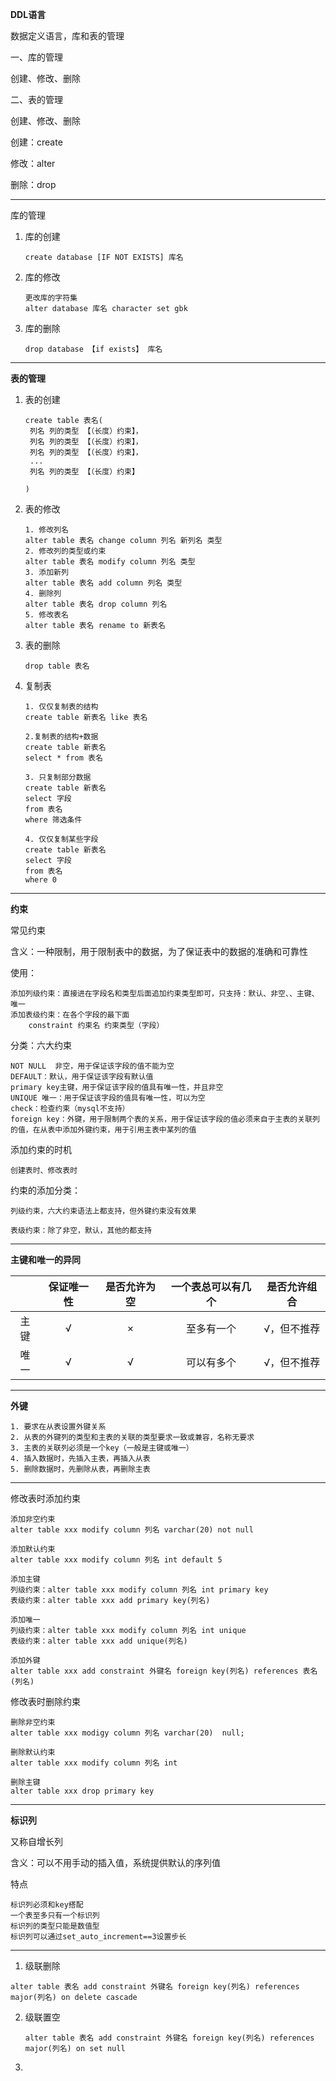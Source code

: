 **DDL语言**

数据定义语言，库和表的管理

一、库的管理

创建、修改、删除

二、表的管理

创建、修改、删除

创建：create

修改：alter

删除：drop

---

库的管理

1. 库的创建

   ```
   create database [IF NOT EXISTS] 库名
   ```

2. 库的修改

   ```
   更改库的字符集
   alter database 库名 character set gbk
   ```

3. 库的删除

   ```
   drop database 【if exists】 库名
   ```

---

**表的管理**

1. 表的创建

   ```
   create table 表名(
   	列名 列的类型 【（长度）约束】，
   	列名 列的类型 【（长度）约束】，
   	列名 列的类型 【（长度）约束】，
   	...
   	列名 列的类型 【（长度）约束】
   	
   )
   ```

2. 表的修改

   ```
   1. 修改列名
   alter table 表名 change column 列名 新列名 类型
   2. 修改列的类型或约束
   alter table 表名 modify column 列名 类型
   3. 添加新列
   alter table 表名 add column 列名 类型 
   4. 删除列
   alter table 表名 drop column 列名
   5. 修改表名
   alter table 表名 rename to 新表名
   ```

3. 表的删除

   ```
   drop table 表名
   ```

4. 复制表

   ```
   1. 仅仅复制表的结构
   create table 新表名 like 表名
   
   2.复制表的结构+数据
   create table 新表名
   select * from 表名
   
   3. 只复制部分数据
   create table 新表名
   select 字段
   from 表名
   where 筛选条件
   
   4. 仅仅复制某些字段
   create table 新表名
   select 字段
   from 表名
   where 0
   ```

----

**约束**

常见约束

含义：一种限制，用于限制表中的数据，为了保证表中的数据的准确和可靠性

使用：

```
添加列级约束：直接进在字段名和类型后面追加约束类型即可，只支持：默认、非空、、主键、唯一
添加表级约束：在各个字段的最下面
	constraint 约束名 约束类型（字段）
```

分类：六大约束

```
NOT NULL  非空，用于保证该字段的值不能为空
DEFAULT：默认，用于保证该字段有默认值
primary key主键，用于保证该字段的值具有唯一性，并且非空
UNIQUE 唯一：用于保证该字段的值具有唯一性，可以为空
check：检查约束（mysql不支持）
foreign key：外键，用于限制两个表的关系，用于保证该字段的值必须来自于主表的关联列的值，在从表中添加外键约束，用于引用主表中某列的值
```

添加约束的时机

```
创建表时、修改表时
```

约束的添加分类：

```
列级约束，六大约束语法上都支持，但外键约束没有效果
```

```
表级约束：除了非空，默认，其他的都支持
```

---

**主键和唯一的异同**

|      | 保证唯一性 | 是否允许为空 | 一个表总可以有几个 | 是否允许组合 |
| :--: | :--------: | :----------: | :----------------: | :----------: |
| 主键 |     √      |      ×       |     至多有一个     | √，但不推荐  |
| 唯一 |     √      |      √       |     可以有多个     | √，但不推荐  |

---

**外键**

```
1. 要求在从表设置外键关系
2. 从表的外键列的类型和主表的关联的类型要求一致或兼容，名称无要求
3. 主表的关联列必须是一个key（一般是主键或唯一）
4. 插入数据时，先插入主表，再插入从表
5. 删除数据时，先删除从表，再删除主表
```

---

修改表时添加约束

```
添加非空约束
alter table xxx modify column 列名 varchar(20) not null

添加默认约束
alter table xxx modify column 列名 int default 5

添加主键
列级约束：alter table xxx modify column 列名 int primary key
表级约束：alter table xxx add primary key(列名)

添加唯一
列级约束：alter table xxx modify column 列名 int unique
表级约束：alter table xxx add unique(列名)

添加外键
alter table xxx add constraint 外键名 foreign key(列名) references 表名(列名)

```

修改表时删除约束

```
删除非空约束
alter table xxx modigy column 列名 varchar(20)  null;

删除默认约束
alter table xxx modify column 列名 int

删除主键
alter table xxx drop primary key
```

---

**标识列**

 又称自增长列

含义：可以不用手动的插入值，系统提供默认的序列值

特点

```
标识列必须和key搭配
一个表至多只有一个标识列
标识列的类型只能是数值型
标识列可以通过set_auto_increment==3设置步长
```

----

1. 级联删除

```
alter table 表名 add constraint 外键名 foreign key(列名) references major(列名) on delete cascade
```

2. 级联置空

   ```
   alter table 表名 add constraint 外键名 foreign key(列名) references major(列名) on set null
   ```

3. 

























